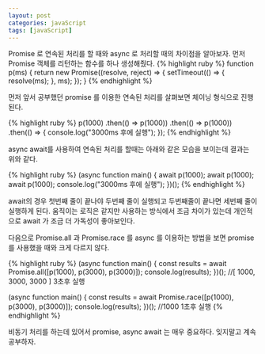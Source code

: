 ```yaml
---
layout: post
categories: javaScript
tags: [javaScript]
---
```

Promise 로 연속된 처리를 할 때와 async 로 처리할 때의 차이점을 알아보자.
먼저 Promise 객체를 리턴하는 함수를 하나 생성해줬다.
{% highlight ruby %}
function p(ms) {
  return new Promise((resolve, reject) => {
    setTimeout(() => {
      resolve(ms);
    }, ms);
  });
}
{% endhighlight %}

먼저 앞서 공부했던 promise 를 이용한 연속된 처리를 살펴보면 체이닝 형식으로 진행된다.

{% highlight ruby %}
p(1000)
  .then(() => p(1000))
  .then(() => p(1000))
  .then(() => {
    console.log("3000ms 후에 실행");
  });
{% endhighlight %}

async await를 사용하여 연속된 처리를 할때는 아래와 같은 모습을 보이는데 결과는 위와 같다.

{% highlight ruby %}
(async function main() {
  await p(1000);
  await p(1000);
  await p(1000);
  console.log("3000ms 후에 실행");
})();
{% endhighlight %}

await의 경우 첫번째 줄이 끝나야 두번째 줄이 실행되고 두번째줄이 끝나면 세번째 줄이 실행하게 된다. 움직이는 로직은 같지만 사용하는 방식에서 조금 차이가 있는데 개인적으로 await 가 조금 더 가독성이 좋아보인다.

다음으로 Promise.all 과 Promise.race 를 async 를 이용하는 방법을 보면 promise 를 사용했을 때와 크게 다르지 않다.

{% highlight ruby %}
(async function main() {
  const results = await Promise.all([p(1000), p(3000), p(3000)]);
  console.log(results);
})(); //[ 1000, 3000, 3000 ] 3초후 실행

(async function main() {
  const results = await Promise.race([p(1000), p(3000), p(3000)]);
  console.log(results);
})(); //1000 1초후 실행
{% endhighlight %}

비동기 처리를 하는데 있어서 promise, async await 는 매우 중요하다. 잊지말고 계속 공부하자.